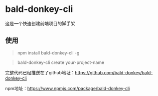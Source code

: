 # bald-donkey-cli
这是一个快速创建前端项目的脚手架

## 使用

> npm install bald-donkey-cli -g

> bald-donkey-cli create your-project-name


完整代码已经推送在了github地址：https://github.com/bald-donkey/bald-donkey-cli

npm地址：https://www.npmjs.com/package/bald-donkey-cli



